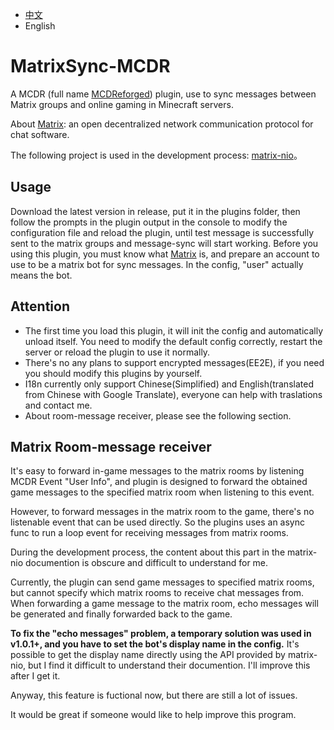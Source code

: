 - [中文](https://github.com/Mooling0602/MatrixSync-MCDR/blob/main/README_zh_cn.md)
- English

# MatrixSync-MCDR
A MCDR (full name [MCDReforged](https://mcdreforged.com/)) plugin, use to sync messages between Matrix groups and online gaming in Minecraft servers.

About [Matrix](https://matrix.org/): an open decentralized network communication protocol for chat software.

The following project is used in the development process: [matrix-nio](https://pypi.org/project/matrix-nio/)。

## Usage
Download the latest version in release, put it in the plugins folder, then follow the prompts in the plugin output in the console to modify the configuration file and reload the plugin, until test message 
is successfully sent to the matrix groups and message-sync will start working.
Before you using this plugin, you must know what [Matrix](https://matrix.org/) is, and prepare an account to use to be a matrix bot for sync messages. In the config, "user" actually means the bot.

## Attention
- The first time you load this plugin, it will init the config and automatically unload itself. You need to modify the default config correctly, restart the server or reload the plugin to use it normally.
- There's no any plans to support encrypted messages(EE2E), if you need you should modify this plugins by yourself.
- I18n currently only support Chinese(Simplified) and English(translated from Chinese with Google Translate), everyone can help with traslations and contact me.
- About room-message receiver, please see the following section.

## Matrix Room-message receiver
It's easy to forward in-game messages to the matrix rooms by listening MCDR Event "User Info", and plugin is designed to forward the obtained game messages to the specified matrix room when listening to this event.

However, to forward messages in the matrix room to the game, there's no listenable event that can be used directly. So the plugins uses an async func to run a loop event for receiving messages from matrix rooms.

During the development process, the content about this part in the matrix-nio documention is obscure and difficult to understand for me.

Currently, the plugin can send game messages to specified matrix rooms, but cannot specify which matrix rooms to receive chat messages from. When forwarding a game message to the matrix room, echo messages will be generated and finally forwarded back to the game.

**To fix the "echo messages" problem, a temporary solution was used in v1.0.1+, and you have to set the bot's display name in the config.** It's possible to get the display name directly using the API provided by matrix-nio, but I find it difficult to understand their documention. I'll improve this after I get it.

Anyway, this feature is fuctional now, but there are still a lot of issues.

It would be great if someone would like to help improve this program.
